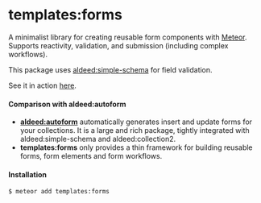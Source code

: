 # templates:forms

A minimalist library for creating reusable form components with [Meteor](https://www.meteor.com/). Supports reactivity, validation, and submission (including complex workflows).

This package uses [aldeed:simple-schema](https://github.com/aldeed/meteor-simple-schema) for field validation. 

See it in action [here](http://forms-example.meteor.com/).

#### Comparison with aldeed:autoform

- **[aldeed:autoform](https://github.com/aldeed/meteor-autoform)** automatically generates insert and update forms for your collections.
It is a large and rich package, tightly integrated with aldeed:simple-schema and aldeed:collection2.
- **templates:forms** only provides a thin framework for building reusable forms, form elements and form workflows.

#### Installation

```sh
$ meteor add templates:forms
```

<br />
